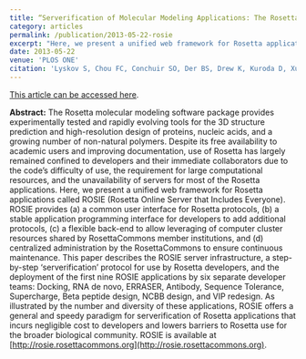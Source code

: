 ```yaml
---
title: “Serverification of Molecular Modeling Applications: The Rosetta Online Server That Includes Everyone (ROSIE)"
category: articles
permalink: /publication/2013-05-22-rosie
excerpt: "Here, we present a unified web framework for Rosetta applications called ROSIE that provides (a) a common user interface for Rosetta protocols, (b) a stable API for developers to add additional protocols, (c) a flexible back-end to allow leveraging of computer cluster resources shared by RosettaCommons member institutions, and (d) centralized administration by the RosettaCommons to ensure continuous maintenance."
date: 2013-05-22
venue: 'PLOS ONE'
citation: 'Lyskov S, Chou FC, Conchuir SO, Der BS, Drew K, Kuroda D, Xu J, Weitzner BD, Renfrew PD, Sripadeevong P, Borgo B, Havranek JJ, Kuhlman B, Kortemme T, Bonneau R, Gray JJ, Das R (2013) “Serverification of Molecular Modeling Applications: The Rosetta Online Server That Includes Everyone (ROSIE),” <i>PLOS ONE</i> 8(5): e63906. DOI: 10.1371/journal.pone.0063906'
---
```


<a href='http://journals.plos.org/plosone/article?id=10.1371/journal.pone.0063906'>This article can be accessed here</a>.

**Abstract:** The Rosetta molecular modeling software package provides experimentally tested and rapidly evolving tools for the 3D structure prediction and high-resolution design of proteins, nucleic acids, and a growing number of non-natural polymers. Despite its free availability to academic users and improving documentation, use of Rosetta has largely remained confined to developers and their immediate collaborators due to the code’s difficulty of use, the requirement for large computational resources, and the unavailability of servers for most of the Rosetta applications. Here, we present a unified web framework for Rosetta applications called ROSIE (Rosetta Online Server that Includes Everyone). ROSIE provides (a) a common user interface for Rosetta protocols, (b) a stable application programming interface for developers to add additional protocols, (c) a flexible back-end to allow leveraging of computer cluster resources shared by RosettaCommons member institutions, and (d) centralized administration by the RosettaCommons to ensure continuous maintenance. This paper describes the ROSIE server infrastructure, a step-by-step ‘serverification’ protocol for use by Rosetta developers, and the deployment of the first nine ROSIE applications by six separate developer teams: Docking, RNA de novo, ERRASER, Antibody, Sequence Tolerance, Supercharge, Beta peptide design, NCBB design, and VIP redesign. As illustrated by the number and diversity of these applications, ROSIE offers a general and speedy paradigm for serverification of Rosetta applications that incurs negligible cost to developers and lowers barriers to Rosetta use for the broader biological community. ROSIE is available at [http://rosie.rosettacommons.org](http://rosie.rosettacommons.org).